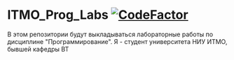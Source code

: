 # ITMO_Prog_Labs [![CodeFactor](https://www.codefactor.io/repository/github/pizhikcoder/itmo_prog_labs/badge)](https://www.codefactor.io/repository/github/pizhikcoder/itmo_prog_labs)
В этом репозитории будут выкладываться лабораторные работы по дисциплине "Программирование". Я - студент университета НИУ ИТМО, бывшей кафедры ВТ
